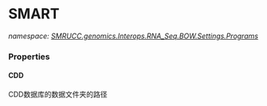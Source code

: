 ﻿# SMART
_namespace: [SMRUCC.genomics.Interops.RNA_Seq.BOW.Settings.Programs](./index.md)_






### Properties

#### CDD
CDD数据库的数据文件夹的路径
